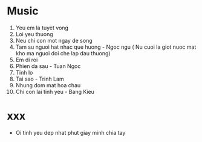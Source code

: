 # Music
1. Yeu em la tuyet vong
2. Loi yeu thuong
3. Neu chi con mot ngay de song
4. Tam su nguoi hat nhac que huong - Ngoc ngu ( Nu cuoi la giot nuoc mat kho ma nguoi doi che lap dau thuong)
5. Em di roi
6. Phien da sau - Tuan Ngoc
8. Tinh lo
9. Tai sao - Trinh Lam
10. Nhung dom mat hoa chau
11. Chi con lai tinh yeu - Bang Kieu

# xxx
- Oi tinh yeu dep nhat phut giay minh chia tay



